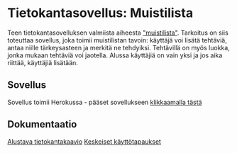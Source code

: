 # Tietokantasovellus: Muistilista

Teen tietokantasovelluksen valmiista aiheesta ["muistilista"](http://advancedkittenry.github.io/suunnittelu_ja_tyoymparisto/aiheet/Muistilista.html). Tarkoitus on siis toteuttaa sovellus, joka toimii muistilistan tavoin: käyttäjä voi lisätä tehtäviä, antaa niille tärkeysasteen ja merkitä ne tehdyiksi. Tehtävillä on myös luokka, jonka mukaan tehtäviä voi jaotella. Alussa käyttäjiä on vain yksi ja jos aika riittää, käyttäjiä lisätään. 

## Sovellus
Sovellus toimii Herokussa - pääset sovellukseen [klikkaamalla tästä](https://mamelukin-muistilista.herokuapp.com/)

## Dokumentaatio

[Alustava tietokantakaavio](https://yuml.me/af3639c9.png)
[Keskeiset käyttötapaukset]()

